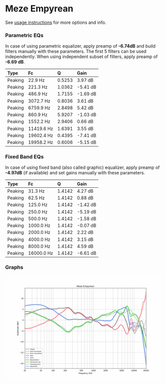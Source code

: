 # Meze Empyrean
See [usage instructions](https://github.com/jaakkopasanen/AutoEq#usage) for more options and info.

### Parametric EQs
In case of using parametric equalizer, apply preamp of **-6.74dB** and build filters manually
with these parameters. The first 5 filters can be used independently.
When using independent subset of filters, apply preamp of **-6.69 dB**.

| Type    | Fc         |      Q | Gain     |
|:--------|:-----------|:-------|:---------|
| Peaking | 22.9 Hz    | 0.5253 | 3.97 dB  |
| Peaking | 221.3 Hz   | 1.0362 | -5.41 dB |
| Peaking | 486.9 Hz   | 1.7155 | -1.69 dB |
| Peaking | 3072.7 Hz  | 0.8036 | 3.61 dB  |
| Peaking | 6759.9 Hz  | 2.8498 | 5.42 dB  |
| Peaking | 860.9 Hz   | 5.9207 | -1.03 dB |
| Peaking | 1552.2 Hz  | 2.9406 | 0.66 dB  |
| Peaking | 11419.6 Hz | 1.6391 | 3.55 dB  |
| Peaking | 19602.4 Hz | 0.4395 | -7.41 dB |
| Peaking | 19958.2 Hz | 0.6006 | -5.15 dB |

### Fixed Band EQs
In case of using fixed band (also called graphic) equalizer, apply preamp of **-4.97dB**
(if available) and set gains manually with these parameters.

| Type    | Fc         |      Q | Gain     |
|:--------|:-----------|:-------|:---------|
| Peaking | 31.3 Hz    | 1.4142 | 4.27 dB  |
| Peaking | 62.5 Hz    | 1.4142 | 0.88 dB  |
| Peaking | 125.0 Hz   | 1.4142 | -1.42 dB |
| Peaking | 250.0 Hz   | 1.4142 | -5.19 dB |
| Peaking | 500.0 Hz   | 1.4142 | -1.58 dB |
| Peaking | 1000.0 Hz  | 1.4142 | -0.07 dB |
| Peaking | 2000.0 Hz  | 1.4142 | 2.22 dB  |
| Peaking | 4000.0 Hz  | 1.4142 | 3.15 dB  |
| Peaking | 8000.0 Hz  | 1.4142 | 4.59 dB  |
| Peaking | 16000.0 Hz | 1.4142 | -6.61 dB |

### Graphs
![](./Meze%20Empyrean.png)